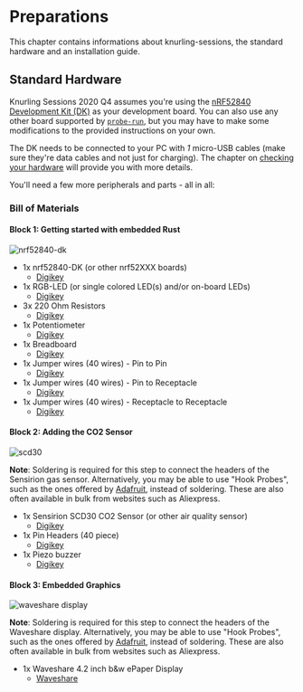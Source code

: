 # Preparations

This chapter contains informations about knurling-sessions, the standard hardware and an installation guide.

## Standard Hardware

Knurling Sessions 2020 Q4 assumes you're using the [nRF52840 Development Kit (DK)](https://www.nordicsemi.com/Software-and-Tools/Development-Kits/nRF52840-DK) as your development board. You can also use any other board supported by [`probe-run`](https://github.com/knurling-rs/probe-run), but you may have to make some modifications to the provided instructions on your own.

The DK needs to be connected to your PC with *1* micro-USB cables (make sure they're data cables and not just for charging). The chapter on [checking your hardware](./hardware.md) will provide you with more details.

You'll need a few more peripherals and parts - all in all:

### Bill of Materials
#### Block 1: Getting started with embedded Rust

![nrf52840-dk](../images/nrf52840-dk.png)

* 1x nrf52840-DK (or other nrf52XXX boards)
    * [Digikey](https://www.digikey.com/short/zf03q4)
* 1x RGB-LED (or single colored LED(s) and/or on-board LEDs)
    * [Digikey](https://www.digikey.com/short/zf03mq)
* 3x 220 Ohm Resistors
    * [Digikey](https://www.digikey.com/short/zf0398)
* 1x Potentiometer
    * [Digikey](https://www.digikey.com/short/zf0355)
* 1x Breadboard
    * [Digikey](https://www.digikey.com/short/zf03rh)
* 1x Jumper wires (40 wires) - Pin to Pin
    * [Digikey](https://www.digikey.com/short/zf03fw)
* 1x Jumper wires (40 wires) - Pin to Receptacle
    * [Digikey](https://www.digikey.com/short/zf0328)
* 1x Jumper wires (40 wires) - Receptacle to Receptacle
    * [Digikey](https://www.digikey.com/short/zf032z)

#### Block 2: Adding the CO2 Sensor

![scd30](../images/scd30.png)

**Note**: Soldering is required for this step to connect the headers of the Sensirion gas sensor. Alternatively, you may be able to use "Hook Probes", such as the ones offered by [Adafruit](https://www.adafruit.com/product/238), instead of soldering. These are also often available in bulk from websites such as Aliexpress.

* 1x Sensirion SCD30 CO2 Sensor (or other air quality sensor)
    * [Digikey](https://www.digikey.com/short/zf0q30)
* 1x Pin Headers (40 piece)
    * [Digikey](https://www.digikey.com/short/zf0qjc)
* 1x Piezo buzzer
    * [Digikey](https://www.digikey.com/short/zf0q5p)

#### Block 3: Embedded Graphics

![waveshare display](../images/waveshare_4_2.jpg)

**Note**: Soldering is required for this step to connect the headers of the Waveshare display. Alternatively, you may be able to use "Hook Probes", such as the ones offered by [Adafruit](https://www.adafruit.com/product/238), instead of soldering. These are also often available in bulk from websites such as Aliexpress.

* 1x Waveshare 4.2 inch b&w ePaper Display
    * [Waveshare](https://www.waveshare.com/product/displays/e-paper/epaper-2/4.2inch-e-paper-module.htm)



